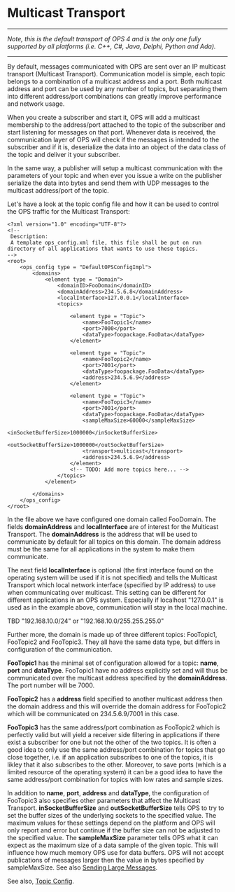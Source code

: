 # Multicast Transport #


---

_Note, this is the default transport of OPS 4 and is the only one fully supported by all platforms (i.e. C++, C#, Java, Delphi, Python and Ada)._

---

By default, messages communicated with OPS are sent over an IP multicast transport (Multicast Transport). Communication model is simple, each topic belongs to a combination of a multicast address and a port. Both multicast address and port can be used by any number of topics, but separating them into different address/port combinations can greatly improve performance and network usage.

When you create a subscriber and start it, OPS will add a multicast membership to the address/port attached to the topic of the subscriber and start listening for messages on that port. Whenever data is received, the communication layer of OPS will check if the messages is intended to the subscriber and if it is, deserialize the data into an object of the data class of the topic and deliver it your subscriber.

In the same way, a publisher will setup a multicast communication with the parameters of your topic and when ever you issue a write on the publisher serialize the data into bytes and send them with UDP messages to the multicast address/port of the topic.

Let's have a look at the topic config file and how it can be used to control the OPS traffic for the Multicast Transport:

```
<?xml version="1.0" encoding="UTF-8"?>
<!--
 Description:
 A template ops_config.xml file, this file shall be put on run directory of all applications that wants to use these topics.
-->
<root>
    <ops_config type = "DefaultOPSConfigImpl">
        <domains>
            <element type = "Domain">
                <domainID>FooDomain</domainID>
                <domainAddress>234.5.6.8</domainAddress>
                <localInterface>127.0.0.1</localInterface>
                <topics>

                    <element type = "Topic">
                        <name>FooTopic1</name>
                        <port>7000</port>
                        <dataType>foopackage.FooData</dataType>
                    </element>

                    <element type = "Topic">
                        <name>FooTopic2</name>
                        <port>7001</port>
                        <dataType>foopackage.FooData</dataType>
                        <address>234.5.6.9</address>
                    </element>

                    <element type = "Topic">
                        <name>FooTopic3</name>
                        <port>7001</port>
                        <dataType>foopackage.FooData</dataType>
                        <sampleMaxSize>60000</sampleMaxSize>
                        <inSocketBufferSize>1000000</inSocketBufferSize>
                        <outSocketBufferSize>1000000</outSocketBufferSize>
                        <transport>multicast</transport>
                        <address>234.5.6.9</address>
                    </element>
                    <!-- TODO: Add more topics here... -->
                </topics>
            </element>

        </domains>
    </ops_config>
</root>

```
In the file above we have configured one domain called FooDomain. The fields **domainAddress** and **localInterface** are of interest for the Multicast Transport. The **domainAddress** is the address that will be used to communicate by default for all topics on this domain.
The domain address must be the same for all applications in the system to make them communicate.

The next field **localInterface** is optional (the first interface found on the operating system will be used if it is not specified) and tells the Multicast Transport which local network interface (specified by IP address) to use when communicating over multicast. This setting can be different for different applications in an OPS system. Especially if localhost "127.0.0.1" is used as in the example above, communication will stay in the local machine.

TBD "192.168.10.0/24" or "192.168.10.0/255.255.255.0"

Further more, the domain is made up of three different topics: FooTopic1, FooTopic2 and FooTopic3. They all have the same data type, but differs in configuration of the communication.

**FooTopic1** has the minimal set of configuration allowed for a topic: **name**, **port** and **dataType**. FooTopic1 have no address explicitly set and will thus be communicated over the multicast address specified by the **domainAddress**. The port number will be 7000.

**FooTopic2** has a **address** field specified to another multicast address then the domain address and this will override the domain address for FooTopic2 which will be communicated on 234.5.6.9/7001 in this case.

**FooTopic3** has the same address/port combination as FooTopic2 which is perfectly valid but will yield a receiver side filtering in applications if there exist a subscriber for one but not the other of the two topics. It is often a good idea to only use the same address/port combination for topics that go close together, i.e. if an application subscribes to one of the topics, it is likley that it also subscribes to the other. Moreover, to save ports (which is a limited resource of the operating system) it can be a good idea to have the same address/port combination for topics with low rates and sample sizes.

In addition to **name**, **port**, **address** and **dataType**, the configuration of FooTopic3 also specifies other parameters that affect the Multicast Transport. **inSocketBufferSize** and **outSocketBufferSize** tells OPS to try to set the buffer sizes of the underlying sockets to the specified value. The maximum values for these settings depend on the platform and OPS will only report and error but continue if the buffer size can not be adjusted to the specified value.
The **sampleMaxSize** parameter tells OPS what it can expect as the maximum size of a data sample of the given topic. This will influence how much memory OPS use for data buffers. OPS will not accept publications of messages larger then the value in bytes specified by sampleMaxSize. See also [Sending Large Messages](LargeMessages.md).

See also, [Topic Config](OpsConfig.md).
